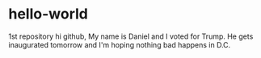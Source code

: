 # hello-world
1st repository
hi github,
My name is Daniel and I voted for Trump. He gets inaugurated tomorrow and I'm hoping nothing bad happens in D.C. 
